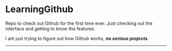 # LearningGithub

Repo to check out Github for the first time ever. Just checking out the interface and getting to know the features.

I am just trying to figure out how Github works, ***no serious projects***.

---
